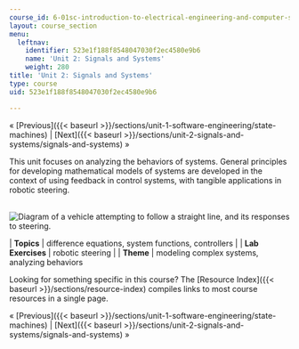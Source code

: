 ```yaml
---
course_id: 6-01sc-introduction-to-electrical-engineering-and-computer-science-i-spring-2011
layout: course_section
menu:
  leftnav:
    identifier: 523e1f188f8548047030f2ec4580e9b6
    name: 'Unit 2: Signals and Systems'
    weight: 280
title: 'Unit 2: Signals and Systems'
type: course
uid: 523e1f188f8548047030f2ec4580e9b6

---
```


« [Previous]({{< baseurl >}}/sections/unit-1-software-engineering/state-machines) | [Next]({{< baseurl >}}/sections/unit-2-signals-and-systems/signals-and-systems) »

This unit focuses on analyzing the behaviors of systems. General principles for developing mathematical models of systems are developed in the context of using feedback in control systems, with tangible applications in robotic steering.

 ![Diagram of a vehicle attempting to follow a straight line, and its responses to steering.](/coursemedia/6-01sc-introduction-to-electrical-engineering-and-computer-science-i-spring-2011/10171c469cd54b08b5ece722b134b26c_unit2.jpg)

| **Topics** | difference equations, system functions, controllers |
| **Lab Exercises** | robotic steering |
| **Theme** | modeling complex systems, analyzing behaviors 

Looking for something specific in this course? The [Resource Index]({{< baseurl >}}/sections/resource-index) compiles links to most course resources in a single page.

« [Previous]({{< baseurl >}}/sections/unit-1-software-engineering/state-machines) | [Next]({{< baseurl >}}/sections/unit-2-signals-and-systems/signals-and-systems) »